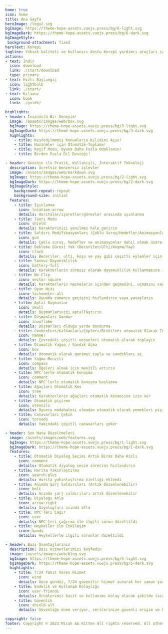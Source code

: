 ```yaml
---
home: true
icon: home
title: Ana Sayfa
heroImage: /logo2.svg
bgImage: https://theme-hope-assets.vuejs.press/bg/6-light.svg
bgImageDark: https://theme-hope-assets.vuejs.press/bg/6-dark.svg
bgImageStyle:
 background-attachment: fixed
heroText: Korepi
tagline: Yüksek kaliteli ve kullanıcı dostu Korepi yardımcı araçları sağlar!
actions:
- text: İndir
  icon: download
  link: ./start/download
  type: primary
- text: Hızlı Başlangıç
  icon: lightbulb
  link: ./start/
- text: Kılavuz
  icon: book
  link: ./guide/

highlights:
- header: İnsanüstü Bir Deneyim!
  image: /assets/images/web/box.svg
  bgImage: https://theme-hope-assets.vuejs.press/bg/3-light.svg
  bgImageDark: https://theme-hope-assets.vuejs.press/bg/3-dark.svg
  highlights:
    - title: Keşfedilmemiş Konumların Kilidini Açın!
    - title: Hazineler için Otomatik-Toplama!
    - title: Keşif Modu, Oyuna Daha Fazla Odaklanın!
    - title: Birden Fazla Dil Desteği!

- header: Genshin ile Pratik, Kullanışlı, İnteraktif Teknoloji
  description: Ücretsiz benzersiz işlevler
  image: /assets/images/web/markdown.svg
  bgImage: https://theme-hope-assets.vuejs.press/bg/2-light.svg
  bgImageDark: https://theme-hope-assets.vuejs.press/bg/2-dark.svg
  bgImageStyle:
    background-repeat: repeat
    background-size: initial
  features:
    - title: Işınlanma
      icon: location-arrow
      details: Haritalar/işaretler/görevler arasında ışınlanma
    - title: Tanrı Modu
      icon: shield
      details: Karakterinizi yenilmez hale getirin
    - title: Saldırı Modifikasyonları (Çoklu Vuruş/Hedefler/Animasyonlar)
      icon: gun
      details: Çoklu vuruş, hedefler ve animasyonlar dahil olmak üzere saldırı özelliklerini değiştirin
    - title: Bekleme Süresi Yok (Beceriler/Ulti/Koşma/Yay)
      icon: clock
      details: Beceriler, ulti, koşu ve yay gibi çeşitli eylemler için bekleme süresini ortadan kaldırın
    - title: Sonsuz Dayanıklılık
      icon: battery-full
      details: Karakterlerin süresiz olarak dayanıklılık kullanmasına izin ver
    - title: No Clip
      icon: vector-square
      details: Karakterlerin nesnelerin içinden geçmesini, uçmasını sağlayın
    - title: Oyun Hızı
      icon: tachometer-alt
      details: Oyunda zamanın geçişini hızlandırın veya yavaşlatın
    - title: Aptal Düşmanlar
      icon: skull
      details: Düşmanlarınızı aptallaştırın
    - title: Düşmanları Dondur
      icon: snowflake
      details: Düşmanları olduğu yerde dondurma
    - title: Cevherleri/Kalkanları/Çöpleri/Bitkileri otomatik Olarak Topla
      icon: hammer
      details: Çevredeki çeşitli nesneleri otomatik olarak toplayın
    - title: Otomatik Yağma / Sandık Açma
      icon: box
      details: Otomatik olarak ganimet topla ve sandıkları aç
    - title: Yağma Menzili
      icon: compass
      details: Öğeleri almak için menzili artırın
    - title: NPC'lerle otomatik konuşma
      icon: comment
      details: NPC'lerle otomatik konuşma başlatma
    - title: Ağaçları Otomatik Kes
      icon: tree
      details: Karakterlerin ağaçları otomatik kesmesine izin ver
    - title: Otomatik pişirme
      icon: utensils
      details: Oyuncu müdahalesi olmadan otomatik olarak yemekleri pişirin
    - title: Canavarları Çekin
      icon: tornado
      details: Yakındaki çeşitli canavarları çeker

- header: Son Hata Düzeltmeleri
  image: /assets/images/web/features.svg
  bgImage: https://theme-hope-assets.vuejs.press/bg/1-light.svg
  bgImageDark: https://theme-hope-assets.vuejs.press/bg/1-dark.svg
  features:
    - title: Otomatik Diyalog Seçimi Artık Biraz Daha Hızlı
      icon: comment
      details: Otomatik diyalog seçim sürecini hızlandırın
    - title: Harita Yakınlaştırma
      icon: search-plus
      details: Harita yakınlaştırma özelliği eklendi
    - title: Anında Şarj Saldırıları (Artık Düzenlenebilir)
      icon: bolt
      details: Anında şarj saldırıları artık düzenlenebilir
    - title: Diyalogu Atla
      icon: arrow-right
      details: Diyalogları anında atla
    - title: NPC'leri Çağır
      icon: user
      details: NPC'leri çağırma ile ilgili sorun düzeltildi
    - title: Heykeller ile Etkileşim
      icon: hands
      details: Heykellerle ilgili sorunlar düzeltildi

- header: Bazı Avantajlarınız
  description: Bazı Hizmetlerimizi keşfedin
  image: /assets/images/web/blog.svg
  bgImage: https://theme-hope-assets.vuejs.press/bg/5-light.svg
  bgImageDark: https://theme-hope-assets.vuejs.press/bg/5-dark.svg
  highlights:
    - title: 7/24 Yanıt Veren Hizmet
      icon: wind
      details: Gece gündüz, 7/24 güvenilir hizmet sunarak her zaman yardıma hazırız.
    - title: Sadelik ve Kullanım Kolaylığı
      icon: user-friends
      details: Ürünlerimiz basit ve kullanımı kolay olacak şekilde tasarlanmıştır ve kullanıcı dostu ve rahat bir deneyim sağlar.
    - title: Güvenlik
      icon: shield-alt
      details: Güvenliğe önem veriyor, verilerinize güvenli erişim ve koruma sağlıyoruz.

copyright: false
footer: Copyright © 2023 Micah && Kitten All rights reserved. All other trademarks, screenshots, logos, and copyrights are the property of their respective owners.
---
```

